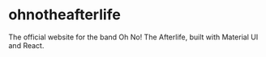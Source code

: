 # ohnotheafterlife
The official website for the band Oh No! The Afterlife, built with Material UI and React.
